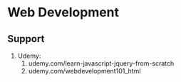# Web Development


## Support

1. Udemy:
    1. udemy.com/learn-javascript-jquery-from-scratch
    2. udemy.com/webdevelopment101_html